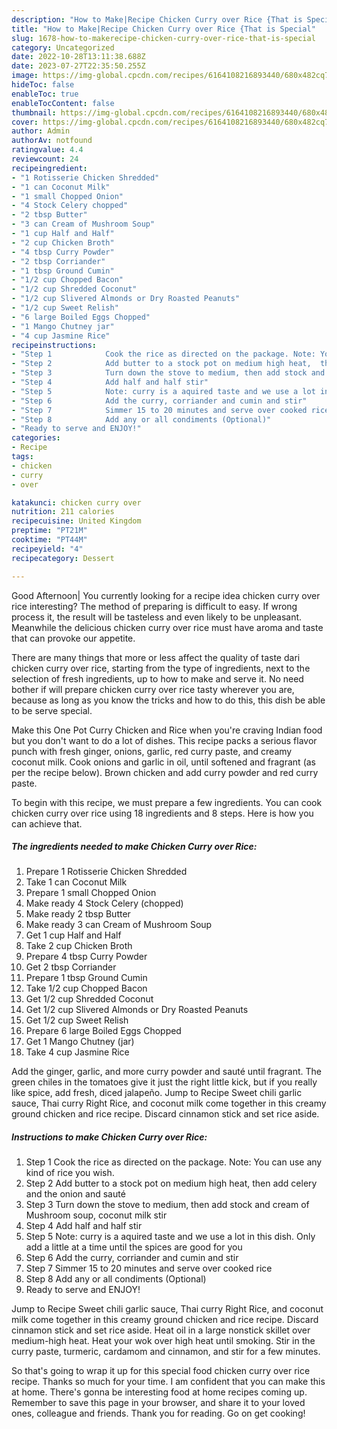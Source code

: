 ```yaml
---
description: "How to Make|Recipe Chicken Curry over Rice {That is Special"
title: "How to Make|Recipe Chicken Curry over Rice {That is Special"
slug: 1678-how-to-makerecipe-chicken-curry-over-rice-that-is-special
category: Uncategorized
date: 2022-10-28T13:11:38.688Z
date: 2023-07-27T22:35:50.255Z
image: https://img-global.cpcdn.com/recipes/6164108216893440/680x482cq70/chicken-curry-over-rice-recipe-main-photo.jpg
hideToc: false
enableToc: true
enableTocContent: false
thumbnail: https://img-global.cpcdn.com/recipes/6164108216893440/680x482cq70/chicken-curry-over-rice-recipe-main-photo.jpg
cover: https://img-global.cpcdn.com/recipes/6164108216893440/680x482cq70/chicken-curry-over-rice-recipe-main-photo.jpg
author: Admin
authorAv: notfound
ratingvalue: 4.4
reviewcount: 24
recipeingredient:
- "1 Rotisserie Chicken Shredded"
- "1 can Coconut Milk"
- "1 small Chopped Onion"
- "4 Stock Celery chopped"
- "2 tbsp Butter"
- "3 can Cream of Mushroom Soup"
- "1 cup Half and Half"
- "2 cup Chicken Broth"
- "4 tbsp Curry Powder"
- "2 tbsp Corriander"
- "1 tbsp Ground Cumin"
- "1/2 cup Chopped Bacon"
- "1/2 cup Shredded Coconut"
- "1/2 cup Slivered Almonds or Dry Roasted Peanuts"
- "1/2 cup Sweet Relish"
- "6 large Boiled Eggs Chopped"
- "1 Mango Chutney jar"
- "4 cup Jasmine Rice"
recipeinstructions:
- "Step 1            Cook the rice as directed on the package. Note: You can use any kind of rice you wish."
- "Step 2            Add butter to a stock pot on medium high heat,  then add celery and the onion and sauté"
- "Step 3            Turn down the stove to medium, then add stock and cream of Mushroom soup, coconut milk stir"
- "Step 4            Add half and half stir"
- "Step 5            Note: curry is a aquired taste and we use a lot in this dish. Only add a little at a time until the spices are good for you"
- "Step 6            Add the curry, corriander and cumin and stir"
- "Step 7            Simmer 15 to 20 minutes and serve over cooked rice"
- "Step 8            Add any or all condiments (Optional)"
- "Ready to serve and ENJOY!"
categories:
- Recipe
tags:
- chicken
- curry
- over

katakunci: chicken curry over 
nutrition: 211 calories
recipecuisine: United Kingdom
preptime: "PT21M"
cooktime: "PT44M"
recipeyield: "4"
recipecategory: Dessert

---
```



Good Afternoon| You currently looking for a recipe idea chicken curry over rice interesting? The method of preparing is difficult to easy. If wrong process it, the result will be tasteless and even likely to be unpleasant. Meanwhile the delicious chicken curry over rice must have aroma and taste that can provoke our appetite.






There are many things that more or less affect the quality of taste dari chicken curry over rice, starting from the type of ingredients, next to the selection of fresh ingredients, up to how to make and serve it. No need bother if will prepare chicken curry over rice tasty wherever you are, because as long as you know the tricks and how to do this, this dish be able to be serve special.


Make this One Pot Curry Chicken and Rice when you&#39;re craving Indian food but you don&#39;t want to do a lot of dishes. This recipe packs a serious flavor punch with fresh ginger, onions, garlic, red curry paste, and creamy coconut milk. Cook onions and garlic in oil, until softened and fragrant (as per the recipe below). Brown chicken and add curry powder and red curry paste.


To begin with this recipe, we must prepare a few ingredients. You can cook chicken curry over rice using 18 ingredients and 8 steps. Here is how you can achieve that.

<!--inarticleads1-->

##### The ingredients needed to make Chicken Curry over Rice:

1. Prepare 1 Rotisserie Chicken Shredded
1. Take 1 can Coconut Milk
1. Prepare 1 small Chopped Onion
1. Make ready 4 Stock Celery (chopped)
1. Make ready 2 tbsp Butter
1. Make ready 3 can Cream of Mushroom Soup
1. Get 1 cup Half and Half
1. Take 2 cup Chicken Broth
1. Prepare 4 tbsp Curry Powder
1. Get 2 tbsp Corriander
1. Prepare 1 tbsp Ground Cumin
1. Take 1/2 cup Chopped Bacon
1. Get 1/2 cup Shredded Coconut
1. Get 1/2 cup Slivered Almonds or Dry Roasted Peanuts
1. Get 1/2 cup Sweet Relish
1. Prepare 6 large Boiled Eggs Chopped
1. Get 1 Mango Chutney (jar)
1. Take 4 cup Jasmine Rice


Add the ginger, garlic, and more curry powder and sauté until fragrant. The green chiles in the tomatoes give it just the right little kick, but if you really like spice, add fresh, diced jalapeño. Jump to Recipe Sweet chili garlic sauce, Thai curry Right Rice, and coconut milk come together in this creamy ground chicken and rice recipe. Discard cinnamon stick and set rice aside. 

<!--inarticleads2-->

##### Instructions to make Chicken Curry over Rice:

1. Step 1            Cook the rice as directed on the package. Note: You can use any kind of rice you wish.
1. Step 2            Add butter to a stock pot on medium high heat,  then add celery and the onion and sauté
1. Step 3            Turn down the stove to medium, then add stock and cream of Mushroom soup, coconut milk stir
1. Step 4            Add half and half stir
1. Step 5            Note: curry is a aquired taste and we use a lot in this dish. Only add a little at a time until the spices are good for you
1. Step 6            Add the curry, corriander and cumin and stir
1. Step 7            Simmer 15 to 20 minutes and serve over cooked rice
1. Step 8            Add any or all condiments (Optional)
1. Ready to serve and ENJOY!

Jump to Recipe Sweet chili garlic sauce, Thai curry Right Rice, and coconut milk come together in this creamy ground chicken and rice recipe. Discard cinnamon stick and set rice aside. Heat oil in a large nonstick skillet over medium-high heat. Heat your wok over high heat until smoking. Stir in the curry paste, turmeric, cardamom and cinnamon, and stir for a few minutes. 

So that's going to wrap it up for this special food chicken curry over rice recipe. Thanks so much for your time. I am confident that you can make this at home. There's gonna be interesting food at home recipes coming up. Remember to save this page in your browser, and share it to your loved ones, colleague and friends. Thank you for reading. Go on get cooking!
